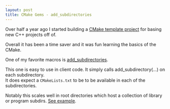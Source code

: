 ```yaml
---
layout: post
title: CMake Gems - add_subdirectories
---
```


Over half a year ago I started building a [CMake template project](https://github.com/moddyz/CMakeTemplate) for basing new C++ projects off of.

Overall it has been a time saver and it was fun learning the basics of the CMake.

One of my favorite macros is [add_subdirectories](https://github.com/moddyz/CMakeTemplate/blob/master/cmake/macros/Public.cmake#L400).

This one is easy to use in client code.  It simply calls add_subdirectory(...) on each subdirectory.  
It does expect a `CMakeLists.txt` to be to be available in each of the subdirectories.

Notably this scales well in root directories which host a collection of library or program subdirs. [See example](https://github.com/moddyz/RayTracingInOneWeekend/blob/master/src/CMakeLists.txt).

